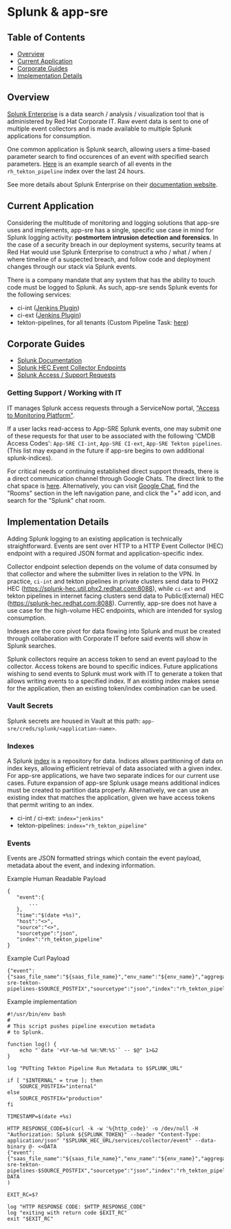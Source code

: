 # Splunk & app-sre

## Table of Contents

* [Overview](#overview)
* [Current Application](#current-application)
* [Corporate Guides](#corporate-guides)
* [Implementation Details](#implementation-details)

## Overview

[Splunk Enterprise](https://splunk.corp.redhat.com/) is a data search / analysis / visualization tool that is administered by Red Hat Corporate IT. Raw event data is sent to one of multiple event collectors and is made available to multiple Splunk applications for consumption.

One common application is Splunk search, allowing users a time-based parameter search to find occurences of an event with specified search parameters. [Here](https://splunk.corp.redhat.com/en-US/app/search/search?earliest=-1d%40d&latest=now&q=search%20index%3D%22rh_tekton_pipeline%22&display.page.search.mode=smart&dispatch.sample_ratio=1&display.page.search.tab=events&display.general.type=events&display.prefs.statistics.count=100&sid=1630595865.174779_225B9C90-BB47-4B35-96FA-2279639EFCC3) is an example search of all events in the `rh_tekton_pipeline` index over the last 24 hours.

See more details about Splunk Enterprise on their [documentation website](https://docs.splunk.com/Documentation/Splunk/8.2.2/Overview/AboutSplunkEnterprise).

## Current Application

Considering the multitude of monitoring and logging solutions that app-sre uses and implements, app-sre has a single, specific use case in mind for Splunk logging activity: **postmortem intrusion detection and forensics**. In the case of a security breach in our deployment systems, security teams at Red Hat would use Splunk Enterprise to construct a who / what / when / where timeline of a suspected breach, and follow code and deployment changes through our stack via Splunk events.

There is a company mandate that any system that has the ability to touch code must be logged to Splunk. As such, app-sre sends Splunk events for the following services:

* ci-int ([Jenkins Plugin](https://plugins.jenkins.io/splunk-devops/))
* ci-ext ([Jenkins Plugin](https://plugins.jenkins.io/splunk-devops/))
* tekton-pipelines, for all tenants (Custom Pipeline Task: [here](https://gitlab.cee.redhat.com/service/app-interface/-/blob/master/resources/tekton/push-http-splunk-tekton-pipeline-metadata.task.yaml))

## Corporate Guides

* [Splunk Documentation](https://source.redhat.com/departments/it/splunk/splunk_wiki/)
* [Splunk HEC Event Collector Endpoints](https://source.redhat.com/departments/it/splunk/splunk_wiki/splunk_fy20_architecture_blueprint#splunk-http-event-collectors-hec-)
* [Splunk Access / Support Requests](https://redhat.service-now.com/help?id=sc_cat_item&sys_id=ed13c6af1b2a2c50e43942a7bc4bcbc3)

### Getting Support / Working with IT

IT manages Splunk access requests through a ServiceNow portal, ["Access to Monitoring Platform"](https://redhat.service-now.com/help?id=sc_cat_item&sys_id=ed13c6af1b2a2c50e43942a7bc4bcbc3).

If a user lacks read-access to App-SRE Splunk events, one may submit one of these requests for that user to be associated with the following 'CMDB Access Codes': `App-SRE CI-int`, `App-SRE CI-ext`, `App-SRE Tekton pipelines`. (This list may expand in the future if app-sre begins to own additional splunk-indices).

For critical needs or continuing established direct support threads, there is a direct communication channel through Google Chats. The direct link to the chat space is [here](https://mail.google.com/chat/u/0/#chat/space/AAAAvuMOFCY). Alternatively, you can visit [Google Chat](https://mail.google.com/chat/), find the "Rooms" section in the left navigation pane, and click the "+" add icon, and search for the "Splunk" chat room.

## Implementation Details

Adding Splunk logging to an existing application is technically straightforward. Events are sent over HTTP to a HTTP Event Collector (HEC) endpoint with a required JSON format and application-specific index. 

Collector endpoint selection depends on the volume of data consumed by that collector and where the submitter lives in relation to the VPN. In practice, `ci-int` and tekton pipelines in private clusters send data to PHX2 HEC (https://splunk-hec.util.phx2.redhat.com:8088), while `ci-ext` and tekton pipelines in internet facing clusters send data to Public(External) HEC (https://splunk-hec.redhat.com:8088). Currently, app-sre does not have a use case for the high-volume HEC endpoints, which are intended for syslog consumption.

Indexes are the core pivot for data flowing into Splunk and must be created through collaboration with Corporate IT before said events will show in Splunk searches.

Splunk collectors require an access token to send an event payload to the collector. Access tokens are bound to specific indices. Future applications wishing to send events to Splunk must work with IT to generate a token that allows writing events to a specified index. If an existing index makes sense for the application, then an existing token/index combination can be used.

### Vault Secrets

Splunk secrets are housed in Vault at this path: `app-sre/creds/splunk/<application-name>`.

### Indexes

A Splunk [index](https://docs.splunk.com/Splexicon:Index) is a repository for data. Indices allows partitioning of data on index keys, allowing efficient retrieval of data associated with a given index. For app-sre applications, we have two separate indices for our current use cases. Future expansion of app-sre Splunk usage means additional indices must be created to partition data properly. Alternatively, we can use an existing index that matches the application, given we have access tokens that permit writing to an index.

* ci-int / ci-ext: `index="jenkins"`
* tekton-pipelines: `index="rh_tekton_pipeline"`

### Events

Events are JSON formatted strings which contain the event payload, metadata about the event, and indexing information.

Example Human Readable Payload

```
{
   "event":{
       ...
   },
   "time":"$(date +%s)",
   "host":"<>",
   "source":"<>",
   "sourcetype":"json",
   "index":"rh_tekton_pipeline"
}
```

Example Curl Payload

```
{"event":{"saas_file_name":"${saas_file_name}","env_name":"${env_name}","aggregate_task_status":"${aggregate_task_status}","tkn_cluster_console_url":"${tkn_cluster_console_url}","tkn_namespace_name":"${tkn_namespace_name}","pipelinerun_name":"${pipelinerun_name}"},"time":"$TIMESTAMP","host":"${tkn_cluster_console_url}","source":"app-sre-tekton-pipelines-$SOURCE_POSTFIX","sourcetype":"json","index":"rh_tekton_pipeline"}
```

Example implementation

```
#!/usr/bin/env bash
#
# This script pushes pipeline execution metadata
# to Splunk.

function log() {
    echo "`date '+%Y-%m-%d %H:%M:%S'` -- $@" 1>&2
}

log "PUTting Tekton Pipeline Run Metadata to $SPLUNK_URL"

if [ "$INTERNAL" = true ]; then
    SOURCE_POSTFIX="internal"
else
    SOURCE_POSTFIX="production"
fi

TIMESTAMP=$(date +%s)

HTTP_RESPONSE_CODE=$(curl -k -w '%{http_code}' -o /dev/null -H "Authorization: Splunk ${SPLUNK_TOKEN}" --header "Content-Type: application/json" "$SPLUNK_HEC_URL/services/collector/event" --data-binary @- <<DATA
{"event":{"saas_file_name":"${saas_file_name}","env_name":"${env_name}","aggregate_task_status":"${aggregate_task_status}","tkn_cluster_console_url":"${tkn_cluster_console_url}","tkn_namespace_name":"${tkn_namespace_name}","pipelinerun_name":"${pipelinerun_name}"},"time":"$TIMESTAMP","host":"${tkn_cluster_console_url}","source":"app-sre-tekton-pipelines-$SOURCE_POSTFIX","sourcetype":"json","index":"rh_tekton_pipeline"}
DATA
)

EXIT_RC=$?

log "HTTP RESPONSE CODE: $HTTP_RESPONSE_CODE"
log "exiting with return code $EXIT_RC"
exit "$EXIT_RC"
```
